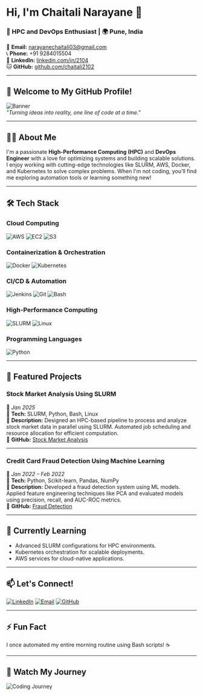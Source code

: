 # Hi, I'm Chaitali Narayane 👋

### 🚀 HPC and DevOps Enthusiast | 🌍 Pune, India  
📧 **Email:** narayanechaitali03@gmail.com  
📞 **Phone:** +91 9284015504  
🔗 **LinkedIn:** [linkedin.com/in/2104](https://linkedin.com/in/2104)  
🐱 **GitHub:** [github.com/chaitali2102](https://github.com/chaitali2102)

---

## 🎨 Welcome to My GitHub Profile!  
![Banner](https://github.com/chaitali2102/chaitali2102/blob/main/assets/banner.gif)  
*"Turning ideas into reality, one line of code at a time."*

---

## 👩‍💻 About Me
I'm a passionate **High-Performance Computing (HPC)** and **DevOps Engineer** with a love for optimizing systems and building scalable solutions. I enjoy working with cutting-edge technologies like SLURM, AWS, Docker, and Kubernetes to solve complex problems. When I'm not coding, you'll find me exploring automation tools or learning something new!

---

## 🛠️ Tech Stack

### **Cloud Computing**
![AWS](https://img.shields.io/badge/AWS-232F3E?style=for-the-badge&logo=amazon-aws&logoColor=white)
![EC2](https://img.shields.io/badge/EC2-FF9900?style=for-the-badge&logo=amazon-ec2&logoColor=white)
![S3](https://img.shields.io/badge/S3-569A31?style=for-the-badge&logo=amazon-s3&logoColor=white)

### **Containerization & Orchestration**
![Docker](https://img.shields.io/badge/Docker-2496ED?style=for-the-badge&logo=docker&logoColor=white)
![Kubernetes](https://img.shields.io/badge/Kubernetes-326CE5?style=for-the-badge&logo=kubernetes&logoColor=white)

### **CI/CD & Automation**
![Jenkins](https://img.shields.io/badge/Jenkins-D24939?style=for-the-badge&logo=jenkins&logoColor=white)
![Git](https://img.shields.io/badge/Git-F05032?style=for-the-badge&logo=git&logoColor=white)
![Bash](https://img.shields.io/badge/Bash-4EAA25?style=for-the-badge&logo=gnu-bash&logoColor=white)

### **High-Performance Computing**
![SLURM](https://img.shields.io/badge/SLURM-0078D7?style=for-the-badge&logo=slurm&logoColor=white)
![Linux](https://img.shields.io/badge/Linux-FCC624?style=for-the-badge&logo=linux&logoColor=black)

### **Programming Languages**
![Python](https://img.shields.io/badge/Python-3776AB?style=for-the-badge&logo=python&logoColor=white)

---

## 🚀 Featured Projects

### **Stock Market Analysis Using SLURM**  
📅 *Jan 2025*  
🔧 **Tech:** SLURM, Python, Bash, Linux  
📝 **Description:** Designed an HPC-based pipeline to process and analyze stock market data in parallel using SLURM. Automated job scheduling and resource allocation for efficient computation.  
🔗 **GitHub:** [Stock Market Analysis](https://github.com/chaitali2102/stock-market-slurm)  

---

### **Credit Card Fraud Detection Using Machine Learning**  
📅 *Jan 2022 – Feb 2022*  
🔧 **Tech:** Python, Scikit-learn, Pandas, NumPy  
📝 **Description:** Developed a fraud detection system using ML models. Applied feature engineering techniques like PCA and evaluated models using precision, recall, and AUC-ROC metrics.  
🔗 **GitHub:** [Fraud Detection](https://github.com/chaitali2102/fraud-detection)  

---



## 🌱 Currently Learning
- Advanced SLURM configurations for HPC environments.  
- Kubernetes orchestration for scalable deployments.  
- AWS services for cloud-native applications.

---

## 📫 Let's Connect!
[![LinkedIn](https://img.shields.io/badge/LinkedIn-0A66C2?style=for-the-badge&logo=linkedin&logoColor=white)](https://linkedin.com/in/2104)
[![Email](https://img.shields.io/badge/Email-D14836?style=for-the-badge&logo=gmail&logoColor=white)](mailto:narayanechaitali03@gmail.com)
[![GitHub](https://img.shields.io/badge/GitHub-181717?style=for-the-badge&logo=github&logoColor=white)](https://github.com/chaitali2102)

---

## ⚡ Fun Fact
I once automated my entire morning routine using Bash scripts! ☕️

---

## 🎥 Watch My Journey
![Coding Journey](https://github.com/chaitali2102/chaitali2102/blob/main/assets/coding-journey.gif)
